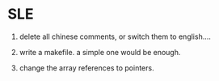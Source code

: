 # SLE

1) delete all chinese comments, or switch them to english....

2) write a makefile. a simple one would be enough.

3) change the array references to pointers. 
